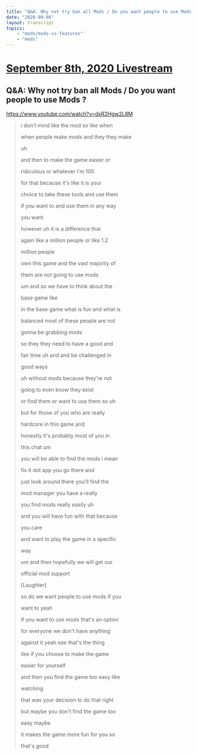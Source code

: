 ```yaml
---
title: "Q&A: Why not try ban all Mods / Do you want people to use Mods ?"
date: "2020-09-08"
layout: transcript
topics:
    - "mods/mods-vs-features"
    - "mods"
---
```

# [September 8th, 2020 Livestream](../2020-09-08.md)
## Q&A: Why not try ban all Mods / Do you want people to use Mods ?
https://www.youtube.com/watch?v=dxR2Hgw2L8M
> i don't mind like the mod so like when
> 
> when people make mods and they they make
> 
> uh
> 
> and then to make the game easier or
> 
> ridiculous or whatever i'm 100
> 
> for that because it's like it is your
> 
> choice to take these tools and use them
> 
> if you want to and use them in any way
> 
> you want
> 
> however uh it is a difference that
> 
> again like a million people or like 1.2
> 
> million people
> 
> own this game and the vast majority of
> 
> them are not going to use mods
> 
> um and so we have to think about the
> 
> base game like
> 
> in the base game what is fun and what is
> 
> balanced most of these people are not
> 
> gonna be grabbing mods
> 
> so they they need to have a good and
> 
> fair time uh and and be challenged in
> 
> good ways
> 
> uh without mods because they're not
> 
> going to even know they exist
> 
> or find them or want to use them so uh
> 
> but for those of you who are really
> 
> hardcore in this game and
> 
> honestly it's probably most of you in
> 
> this chat um
> 
> you will be able to find the mods i mean
> 
> fix it dot app you go there and
> 
> just look around there you'll find the
> 
> mod manager you have a really
> 
> you find mods really easily uh
> 
> and you will have fun with that because
> 
> you care
> 
> and want to play the game in a specific
> 
> way
> 
> um and then hopefully we will get our
> 
> official mod support
> 
> [Laughter]
> 
> so do we want people to use mods if you
> 
> want to yeah
> 
> if you want to use mods that's an option
> 
> for everyone we don't have anything
> 
> against it yeah see that's the thing
> 
> like if you choose to make the game
> 
> easier for yourself
> 
> and then you find the game too easy like
> 
> watching
> 
> that was your decision to do that right
> 
> but maybe you don't find the game too
> 
> easy maybe
> 
> it makes the game more fun for you so
> 
> that's good
> 

